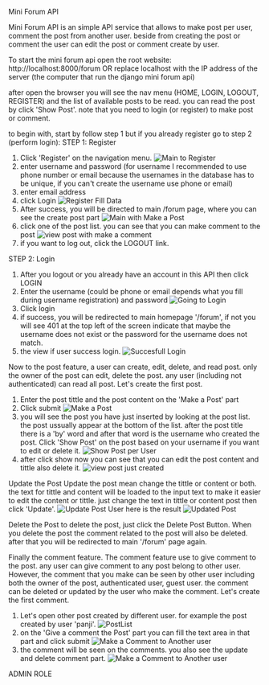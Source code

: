 Mini Forum API

Mini Forum API is an simple API service that allows to make post per user, comment the post from another user. beside from creating the post or comment the user can edit the post or comment create by user.

To start the mini forum api open the root website:
http://localhost:8000/forum
OR replace localhost with the IP address of the server (the computer that run the django mini forum api)

after open the browser you will see the nav menu (HOME, LOGIN, LOGOUT, REGISTER) and the list of available posts to be read. you can read the post by click 'Show Post'. note that you need to login (or register) to make post or comment.

to begin with, start by follow step 1 but if you already register go to step 2 (perform login):
STEP 1: Register
1. Click 'Register' on the navigation menu.
![Main to Register](https://user-images.githubusercontent.com/42922801/229325210-3d286c5f-cc1d-4d63-9842-37d0bf44499a.JPG)
2. enter username and password (for username I recommended to use phone number or email because the usernames in the database has to be unique, if you can't create the username use phone or email)
3. enter email address
4. click Login
![Register Fill Data](https://user-images.githubusercontent.com/42922801/229325333-4eef982b-b2f4-4891-a4db-f2ab719b2407.JPG)
6. After success, you will be directed to main /forum page, where you can see the create post part
![Main with Make a Post](https://user-images.githubusercontent.com/42922801/229325360-d6ee7e1e-f63c-487f-9245-3eeb165324b7.JPG)
8. click one of the post list. you can see that you can make comment to the post
![view post with make a comment](https://user-images.githubusercontent.com/42922801/229325455-69e74d9b-3817-4c29-aeb5-f51a44094e1d.JPG)
9. if you want to log out, click the LOGOUT link.

STEP 2: Login
1. After you logout or you already have an account in this API then click LOGIN
2. Enter the username (could be phone or email depends what you fill during username registration) and password
![Going to Login](https://user-images.githubusercontent.com/42922801/229325834-42092015-d5b2-4ceb-a64d-8e7c7117a20b.JPG)
3. Click login
4. if success, you will be redirected to main homepage '/forum', if not you will see 401 at the top left of the screen indicate that maybe the username does not exist or the password for the username does not match.
5. the view if user success login.
![Succesfull Login](https://user-images.githubusercontent.com/42922801/229325847-e37a386c-4151-44af-8aa3-13a8d11c1a06.JPG)

Now to the post feature, a user can create, edit, delete, and read post. only the owner of the post can edit, delete the post. any user (including not authenticated) can read all post. Let's create the first post.
1. Enter the post tittle and the post content on the 'Make a Post' part
2. Click submit
![Make a Post](https://user-images.githubusercontent.com/42922801/229326747-1d63eb57-9c18-422c-b4d3-0c0995b8dc2f.JPG)
3. you will see the post you have just inserted by looking at the post list. the post ussually appear at the bottom of the list. after the post title there is a 'by' word and after that word is the username who created the post. Click 'Show Post' on the post based on your username if you want to edit or delete it.
![Show Post per User](https://user-images.githubusercontent.com/42922801/229326790-090193a3-2f40-482b-b407-fab110dd1fdd.JPG)
5. after click show now you can see that you can edit the post content and tittle also delete it.
![view post just created](https://user-images.githubusercontent.com/42922801/229326819-9e9de118-ed85-42fc-9eb6-a67209d825ac.JPG)

Update the Post
Update the post mean change the tittle or content or both. the text for tittle and content will be loaded to the input text to make it easier to edit the content or tittle. just change the text in tittle or content post then click 'Update'.
![Update Post User](https://user-images.githubusercontent.com/42922801/229326866-e082be9f-642d-4393-a8bd-268b1802d928.JPG)
here is the result
![Updated Post](https://user-images.githubusercontent.com/42922801/229326869-e1e07cb3-123b-4593-a7aa-39ea52808a26.JPG)

Delete the Post
to delete the post, just click the Delete Post Button. When you delete the post the comment related to the post will also be deleted. after that you will be redirected to main '/forum' page again.

Finally the comment feature. The comment feature use to give comment to the post. any user can give comment to any post belong to other user. However, the comment that you make can be seen by other user including both the owner of the post, authenticated user, guest user. the comment can be deleted or updated by the user who make the comment. Let's create the first comment.
1. Let's open other post created by different user. for example the post created by user 'panji'.
![PostList](https://user-images.githubusercontent.com/42922801/229327132-90dbc771-1951-46b7-a914-121a2016812e.JPG)
2. on the 'Give a comment the Post' part you can fill the text area in that part and click submit
![Make a Comment to Another user](https://user-images.githubusercontent.com/42922801/229327186-a0118645-ec97-4c7c-b6c6-da1386bc85e3.JPG)
4. the comment will be seen on the comments. you also see the update and delete comment part.
![Make a Comment to Another user](https://user-images.githubusercontent.com/42922801/229327241-43f733b1-ae95-4049-a44d-a4a724fba0d9.JPG)


ADMIN ROLE
